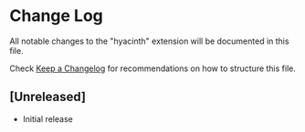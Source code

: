# Change Log

All notable changes to the "hyacinth" extension will be documented in this file.

Check [Keep a Changelog](http://keepachangelog.com/) for recommendations on how to structure this file.

## [Unreleased]

- Initial release
